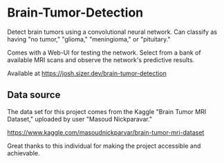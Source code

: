 # Brain-Tumor-Detection

Detect brain tumors using a convolutional neural network. Can classify as having "no tumor," "glioma," "meningioma," or "pituitary."

Comes with a Web-UI for testing the network. Select from a bank of available MRI scans and observe the network's predictive results.

Available at https://josh.sizer.dev/brain-tumor-detection


## Data source

The data set for this project comes from the Kaggle "Brain Tumor MRI Dataset," uploaded by user "Masoud Nickparavar."

https://www.kaggle.com/masoudnickparvar/brain-tumor-mri-dataset

Great thanks to this individual for making the project accessible and achievable.
